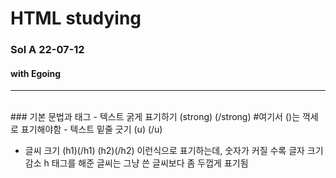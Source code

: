 # HTML studying
### Sol A 22-07-12 
#### with Egoing
---
<br>
### 기본 문법과 태그
- 텍스트 굵게 표기하기
    (strong) (/strong)    #여기서 ()는 꺽세로 표기해야함
- 텍스트 밑줄 긋기
    (u) (/u)

- 글씨 크기
    (h1)(/h1)
    (h2)(/h2)
    이런식으로 표기하는데, 숫자가 커질 수록 글자 크기 감소
    h 태그를 해준 글씨는 그냥 쓴 글씨보다 좀 두껍게 표기됨  


<br>
